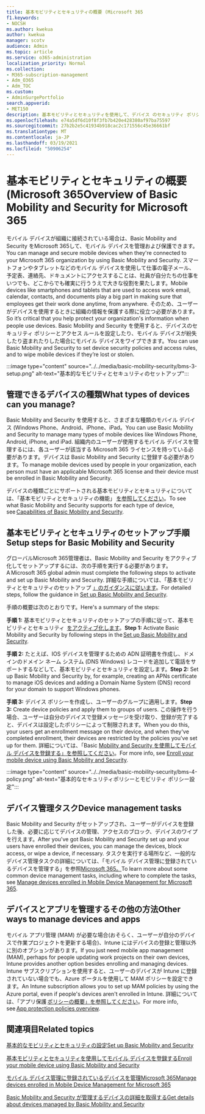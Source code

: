 ```yaml
---
title: 基本モビリティとセキュリティの概要 (Microsoft 365
f1.keywords:
- NOCSH
ms.author: kwekua
author: kwekua
manager: scotv
audience: Admin
ms.topic: article
ms.service: o365-administration
localization_priority: Normal
ms.collection:
- M365-subscription-management
- Adm_O365
- Adm_TOC
ms.custom:
- AdminSurgePortfolio
search.appverid:
- MET150
description: 基本モビリティとセキュリティを使用して、デバイス のセキュリティ ポリシーとアクセス ルールを設定します。
ms.openlocfilehash: e74a5df6d10f8f3fb7b420e428380af97ba75597
ms.sourcegitcommit: 27b2b2e5c41934b918cac2c171556c45e36661bf
ms.translationtype: MT
ms.contentlocale: ja-JP
ms.lasthandoff: 03/19/2021
ms.locfileid: "50906254"
---
```

# <a name="overview-of-basic-mobility-and-security-for-microsoft-365"></a><span data-ttu-id="19d32-103">基本モビリティとセキュリティの概要 (Microsoft 365</span><span class="sxs-lookup"><span data-stu-id="19d32-103">Overview of Basic Mobility and Security for Microsoft 365</span></span>

<span data-ttu-id="19d32-104">モバイル デバイスが組織に接続されている場合は、Basic Mobility and Security をMicrosoft 365して、モバイル デバイスを管理および保護できます。</span><span class="sxs-lookup"><span data-stu-id="19d32-104">You can manage and secure mobile devices when they're connected to your Microsoft 365 organization by using Basic Mobility and Security.</span></span> <span data-ttu-id="19d32-105">スマートフォンやタブレットなどのモバイル デバイスを使用して仕事の電子メール、予定表、連絡先、ドキュメントにアクセスすることは、社員が自分たちの仕事をいつでも、どこからでも確実に行ううえで大きな役割を果たします。</span><span class="sxs-lookup"><span data-stu-id="19d32-105">Mobile devices like smartphones and tablets that are used to access work email, calendar, contacts, and documents play a big part in making sure that employees get their work done anytime, from anywhere.</span></span> <span data-ttu-id="19d32-106">そのため、ユーザーがデバイスを使用するときに組織の情報を保護する際に役立つ必要があります。</span><span class="sxs-lookup"><span data-stu-id="19d32-106">So it’s critical that you help protect your organization's information when people use devices.</span></span> <span data-ttu-id="19d32-107">Basic Mobility and Security を使用すると、デバイスのセキュリティ ポリシーとアクセス ルールを設定したり、モバイル デバイスが紛失したり盗まれたりした場合にモバイル デバイスをワイプできます。</span><span class="sxs-lookup"><span data-stu-id="19d32-107">You can use Basic Mobility and Security to set device security policies and access rules, and to wipe mobile devices if they’re lost or stolen.</span></span>

:::image type="content" source="../../media/basic-mobility-security/bms-3-setup.png" alt-text="基本的なモビリティとセキュリティのセットアップ":::

## <a name="what-types-of-devices-can-you-manage"></a><span data-ttu-id="19d32-109">管理できるデバイスの種類</span><span class="sxs-lookup"><span data-stu-id="19d32-109">What types of devices can you manage?</span></span>

<span data-ttu-id="19d32-110">Basic Mobility and Security を使用すると、さまざまな種類のモバイル デバイス (Windows Phone、Android、iPhone、iPad。</span><span class="sxs-lookup"><span data-stu-id="19d32-110">You can use Basic Mobility and Security to manage many types of mobile devices like Windows Phone, Android, iPhone, and iPad.</span></span> <span data-ttu-id="19d32-111">組織内のユーザーが使用するモバイル デバイスを管理するには、各ユーザーが該当する Microsoft 365 ライセンスを持っている必要があります。デバイスは Basic Mobility and Security に登録する必要があります。</span><span class="sxs-lookup"><span data-stu-id="19d32-111">To manage mobile devices used by people in your organization, each person must have an applicable Microsoft 365 license and their device must be enrolled in Basic Mobility and Security.</span></span>

<span data-ttu-id="19d32-112">デバイスの種類ごとにサポートされる基本モビリティとセキュリティについては、「基本モビリティとセキュリティの機能」 [を参照してください](capabilities.md)。</span><span class="sxs-lookup"><span data-stu-id="19d32-112">To see what Basic Mobility and Security supports for each type of device, see [Capabilities of Basic Mobility and Security](capabilities.md).</span></span>

## <a name="setup-steps-for-basic-mobility-and-security"></a><span data-ttu-id="19d32-113">基本モビリティとセキュリティのセットアップ手順</span><span class="sxs-lookup"><span data-stu-id="19d32-113">Setup steps for Basic Mobility and Security</span></span>

<span data-ttu-id="19d32-114">グローバルMicrosoft 365管理者は、Basic Mobility and Security をアクティブ化してセットアップするには、次の手順を実行する必要があります。</span><span class="sxs-lookup"><span data-stu-id="19d32-114">A Microsoft 365 global admin must complete the following steps to activate and set up Basic Mobility and Security.</span></span> <span data-ttu-id="19d32-115">詳細な手順については、「基本モビリティとセキュリティのセットアップ [」のガイダンスに従います](set-up.md)。</span><span class="sxs-lookup"><span data-stu-id="19d32-115">For detailed steps, follow the guidance in [Set up Basic Mobility and Security](set-up.md).</span></span> 

<span data-ttu-id="19d32-116">手順の概要は次のとおりです。</span><span class="sxs-lookup"><span data-stu-id="19d32-116">Here's a summary of the steps:</span></span>

<span data-ttu-id="19d32-117">**手順 1:** 基本モビリティとセキュリティのセットアップの手順に従って、基本モビリティとセキュリティ  [をアクティブ化します](set-up.md)。</span><span class="sxs-lookup"><span data-stu-id="19d32-117">**Step 1:** Activate Basic Mobility and Security by following steps in the [Set up Basic Mobility and Security](set-up.md).</span></span>

<span data-ttu-id="19d32-118">**手順 2:** たとえば、IOS デバイスを管理するための ADN 証明書を作成し、ドメインのドメイン ネーム システム (DNS Windows) レコードを追加して電話をサポートするなどして、基本モビリティとセキュリティを設定します。</span><span class="sxs-lookup"><span data-stu-id="19d32-118">**Step 2:** Set up Basic Mobility and Security by, for example, creating an APNs certificate to manage iOS devices and adding a Domain Name System (DNS) record for your domain to support Windows phones.</span></span>

<span data-ttu-id="19d32-119">**手順 3:** デバイス ポリシーを作成し、ユーザーのグループに適用します。</span><span class="sxs-lookup"><span data-stu-id="19d32-119">**Step 3:** Create device policies and apply them to groups of users.</span></span> <span data-ttu-id="19d32-120">この操作を行う場合、ユーザーは自分のデバイスで登録メッセージを受け取り、登録が完了すると、デバイスは設定したポリシーによって制限されます。</span><span class="sxs-lookup"><span data-stu-id="19d32-120">When you do this, your users get an enrollment message on their device, and when they've completed enrollment, their devices are restricted by the policies you've set up for them.</span></span> <span data-ttu-id="19d32-121">詳細については、「Basic [Mobility and Security を使用してモバイル デバイスを登録する」を参照してください](enroll-your-mobile-device.md)。</span><span class="sxs-lookup"><span data-stu-id="19d32-121">For more info, see [Enroll your mobile device using Basic Mobility and Security](enroll-your-mobile-device.md).</span></span> 

:::image type="content" source="../../media/basic-mobility-security/bms-4-policy.png" alt-text="基本的なセキュリティポリシーとモビリティ ポリシー設定":::

## <a name="device-management-tasks"></a><span data-ttu-id="19d32-123">デバイス管理タスク</span><span class="sxs-lookup"><span data-stu-id="19d32-123">Device management tasks</span></span>

<span data-ttu-id="19d32-124">Basic Mobility and Security がセットアップされ、ユーザーがデバイスを登録した後、必要に応じてデバイスの管理、アクセスのブロック、デバイスのワイプを行えます。</span><span class="sxs-lookup"><span data-stu-id="19d32-124">After you've got Basic Mobility and Security set up and your users have enrolled their devices, you can manage the devices, block access, or wipe a device, if necessary.</span></span> <span data-ttu-id="19d32-125">タスクを実行する場所など、一般的なデバイス管理タスクの詳細については、「モバイル デバイス管理に登録されているデバイスを管理する」を参照[Microsoft 365。](manage-enrolled-devices.md)</span><span class="sxs-lookup"><span data-stu-id="19d32-125">To learn more about some common device management tasks, including where to complete the tasks, see [Manage devices enrolled in Mobile Device Management for Microsoft 365](manage-enrolled-devices.md).</span></span>

## <a name="other-ways-to-manage-devices-and-apps"></a><span data-ttu-id="19d32-126">デバイスとアプリを管理するその他の方法</span><span class="sxs-lookup"><span data-stu-id="19d32-126">Other ways to manage devices and apps</span></span>

<span data-ttu-id="19d32-127">モバイル アプリ管理 (MAM) が必要な場合(おそらく、ユーザーが自分のデバイスで作業プロジェクトを更新する場合)、Intune にはデバイスの登録と管理以外に別のオプションがあります。</span><span class="sxs-lookup"><span data-stu-id="19d32-127">If you just need mobile app management (MAM), perhaps for people updating work projects on their own devices, Intune provides another option besides enrolling and managing devices.</span></span> <span data-ttu-id="19d32-128">Intune サブスクリプションを使用すると、ユーザーのデバイスが Intune に登録されていない場合でも、Azure ポータルを使用して MAM ポリシーを設定できます。</span><span class="sxs-lookup"><span data-stu-id="19d32-128">An Intune subscription allows you to set up MAM policies by using the Azure portal, even if people's devices aren't enrolled in Intune.</span></span> <span data-ttu-id="19d32-129">詳細については、「アプリ保護 [ポリシーの概要」を参照してください](/mem/intune/apps/app-protection-policy)。</span><span class="sxs-lookup"><span data-stu-id="19d32-129">For more info, see [App protection policies overview](/mem/intune/apps/app-protection-policy).</span></span>

## <a name="related-topics"></a><span data-ttu-id="19d32-130">関連項目</span><span class="sxs-lookup"><span data-stu-id="19d32-130">Related topics</span></span>

[<span data-ttu-id="19d32-131">基本的なモビリティとセキュリティの設定</span><span class="sxs-lookup"><span data-stu-id="19d32-131">Set up Basic Mobility and Security</span></span>](set-up.md)

[<span data-ttu-id="19d32-132">基本モビリティとセキュリティを使用してモバイル デバイスを登録する</span><span class="sxs-lookup"><span data-stu-id="19d32-132">Enroll your mobile device using Basic Mobility and Security</span></span>](enroll-your-mobile-device.md)

[<span data-ttu-id="19d32-133">モバイル デバイス管理に登録されているデバイスを管理Microsoft 365</span><span class="sxs-lookup"><span data-stu-id="19d32-133">Manage devices enrolled in Mobile Device Management for Microsoft 365</span></span>](manage-enrolled-devices.md)

[<span data-ttu-id="19d32-134">Basic Mobility and Security が管理するデバイスの詳細を取得する</span><span class="sxs-lookup"><span data-stu-id="19d32-134">Get details about devices managed by Basic Mobility and Security</span></span>](get-details-about-managed-devices.md)